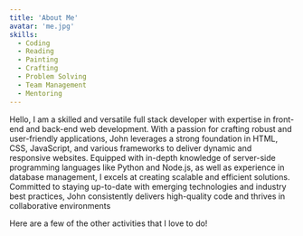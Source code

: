 ```yaml
---
title: 'About Me'
avatar: 'me.jpg'
skills:
  - Coding
  - Reading
  - Painting
  - Crafting
  - Problem Solving
  - Team Management
  - Mentoring
---
```


Hello, I am a skilled and versatile full stack developer with expertise in front-end and back-end web development. With a passion for crafting robust and user-friendly applications, John leverages a strong foundation in HTML, CSS, JavaScript, and various frameworks to deliver dynamic and responsive websites. Equipped with in-depth knowledge of server-side programming languages like Python and Node.js, as well as experience in database management, I excels at creating scalable and efficient solutions. Committed to staying up-to-date with emerging technologies and industry best practices, John consistently delivers high-quality code and thrives in collaborative environments

Here are a few of the other activities that I love to do!
